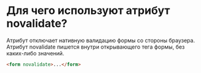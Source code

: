 # Для чего используют атрибут novalidate?

Атрибут отключает нативную валидацию формы со стороны браузера. Атрибут novalidate пишется внутри открывающего тега формы, без каких-либо значений.

```HTML
<form novalidate>...</form>
```
